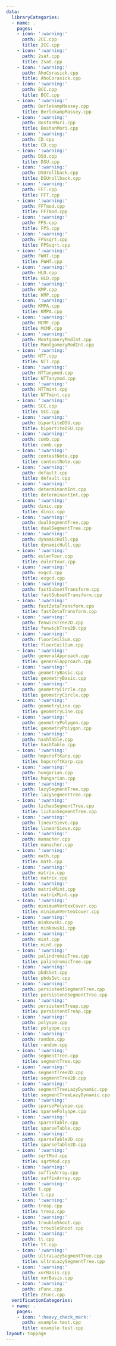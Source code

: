 ```yaml
---
data:
  libraryCategories:
  - name: .
    pages:
    - icon: ':warning:'
      path: 2CC.cpp
      title: 2CC.cpp
    - icon: ':warning:'
      path: 2sat.cpp
      title: 2sat.cpp
    - icon: ':warning:'
      path: AhoCorasick.cpp
      title: AhoCorasick.cpp
    - icon: ':warning:'
      path: BCC.cpp
      title: BCC.cpp
    - icon: ':warning:'
      path: BerlekampMassey.cpp
      title: BerlekampMassey.cpp
    - icon: ':warning:'
      path: BostanMori.cpp
      title: BostanMori.cpp
    - icon: ':warning:'
      path: CD.cpp
      title: CD.cpp
    - icon: ':warning:'
      path: DSU.cpp
      title: DSU.cpp
    - icon: ':warning:'
      path: DSUrollback.cpp
      title: DSUrollback.cpp
    - icon: ':warning:'
      path: FFT.cpp
      title: FFT.cpp
    - icon: ':warning:'
      path: FFTmod.cpp
      title: FFTmod.cpp
    - icon: ':warning:'
      path: FPS.cpp
      title: FPS.cpp
    - icon: ':warning:'
      path: FPSsqrt.cpp
      title: FPSsqrt.cpp
    - icon: ':warning:'
      path: FWHT.cpp
      title: FWHT.cpp
    - icon: ':warning:'
      path: HLD.cpp
      title: HLD.cpp
    - icon: ':warning:'
      path: KMP.cpp
      title: KMP.cpp
    - icon: ':warning:'
      path: KMPA.cpp
      title: KMPA.cpp
    - icon: ':warning:'
      path: MCMF.cpp
      title: MCMF.cpp
    - icon: ':warning:'
      path: MontgomeryModInt.cpp
      title: MontgomeryModInt.cpp
    - icon: ':warning:'
      path: NTT.cpp
      title: NTT.cpp
    - icon: ':warning:'
      path: NTTanymod.cpp
      title: NTTanymod.cpp
    - icon: ':warning:'
      path: NTTmint.cpp
      title: NTTmint.cpp
    - icon: ':warning:'
      path: SCC.cpp
      title: SCC.cpp
    - icon: ':warning:'
      path: bipartiteDSU.cpp
      title: bipartiteDSU.cpp
    - icon: ':warning:'
      path: comb.cpp
      title: comb.cpp
    - icon: ':warning:'
      path: contestNote.cpp
      title: contestNote.cpp
    - icon: ':warning:'
      path: default.cpp
      title: default.cpp
    - icon: ':warning:'
      path: determinantInt.cpp
      title: determinantInt.cpp
    - icon: ':warning:'
      path: dinic.cpp
      title: dinic.cpp
    - icon: ':warning:'
      path: dualSegmentTree.cpp
      title: dualSegmentTree.cpp
    - icon: ':warning:'
      path: dynamicHull.cpp
      title: dynamicHull.cpp
    - icon: ':warning:'
      path: eulerTour.cpp
      title: eulerTour.cpp
    - icon: ':warning:'
      path: exgcd.cpp
      title: exgcd.cpp
    - icon: ':warning:'
      path: fastSubsetTransform.cpp
      title: fastSubsetTransform.cpp
    - icon: ':warning:'
      path: fastZetaTransform.cpp
      title: fastZetaTransform.cpp
    - icon: ':warning:'
      path: fenwickTree2D.cpp
      title: fenwickTree2D.cpp
    - icon: ':warning:'
      path: floorCeilSum.cpp
      title: floorCeilSum.cpp
    - icon: ':warning:'
      path: generalApproach.cpp
      title: generalApproach.cpp
    - icon: ':warning:'
      path: geometryBasic.cpp
      title: geometryBasic.cpp
    - icon: ':warning:'
      path: geometryCircle.cpp
      title: geometryCircle.cpp
    - icon: ':warning:'
      path: geometryLine.cpp
      title: geometryLine.cpp
    - icon: ':warning:'
      path: geometryPolygon.cpp
      title: geometryPolygon.cpp
    - icon: ':warning:'
      path: hashTable.cpp
      title: hashTable.cpp
    - icon: ':warning:'
      path: hopcroftKarp.cpp
      title: hopcroftKarp.cpp
    - icon: ':warning:'
      path: hungarian.cpp
      title: hungarian.cpp
    - icon: ':warning:'
      path: lazySegmentTree.cpp
      title: lazySegmentTree.cpp
    - icon: ':warning:'
      path: lichaoSegmentTree.cpp
      title: lichaoSegmentTree.cpp
    - icon: ':warning:'
      path: linearSieve.cpp
      title: linearSieve.cpp
    - icon: ':warning:'
      path: manacher.cpp
      title: manacher.cpp
    - icon: ':warning:'
      path: math.cpp
      title: math.cpp
    - icon: ':warning:'
      path: matrix.cpp
      title: matrix.cpp
    - icon: ':warning:'
      path: matrixMint.cpp
      title: matrixMint.cpp
    - icon: ':warning:'
      path: minimumVertexCover.cpp
      title: minimumVertexCover.cpp
    - icon: ':warning:'
      path: minkowski.cpp
      title: minkowski.cpp
    - icon: ':warning:'
      path: mint.cpp
      title: mint.cpp
    - icon: ':warning:'
      path: palindromicTree.cpp
      title: palindromicTree.cpp
    - icon: ':warning:'
      path: pbdsSet.cpp
      title: pbdsSet.cpp
    - icon: ':warning:'
      path: persistentSegmentTree.cpp
      title: persistentSegmentTree.cpp
    - icon: ':warning:'
      path: persistentTreap.cpp
      title: persistentTreap.cpp
    - icon: ':warning:'
      path: polyope.cpp
      title: polyope.cpp
    - icon: ':warning:'
      path: random.cpp
      title: random.cpp
    - icon: ':warning:'
      path: segmentTree.cpp
      title: segmentTree.cpp
    - icon: ':warning:'
      path: segmentTree2D.cpp
      title: segmentTree2D.cpp
    - icon: ':warning:'
      path: segmentTreeLazyDynamic.cpp
      title: segmentTreeLazyDynamic.cpp
    - icon: ':warning:'
      path: sparsePolyope.cpp
      title: sparsePolyope.cpp
    - icon: ':warning:'
      path: sparseTable.cpp
      title: sparseTable.cpp
    - icon: ':warning:'
      path: sparseTable2D.cpp
      title: sparseTable2D.cpp
    - icon: ':warning:'
      path: sqrtMod.cpp
      title: sqrtMod.cpp
    - icon: ':warning:'
      path: suffixArray.cpp
      title: suffixArray.cpp
    - icon: ':warning:'
      path: t.cpp
      title: t.cpp
    - icon: ':warning:'
      path: treap.cpp
      title: treap.cpp
    - icon: ':warning:'
      path: troubleShoot.cpp
      title: troubleShoot.cpp
    - icon: ':warning:'
      path: tt.cpp
      title: tt.cpp
    - icon: ':warning:'
      path: ultraLazySegmentTree.cpp
      title: ultraLazySegmentTree.cpp
    - icon: ':warning:'
      path: xorBasis.cpp
      title: xorBasis.cpp
    - icon: ':warning:'
      path: zFunc.cpp
      title: zFunc.cpp
  verificationCategories:
  - name: .
    pages:
    - icon: ':heavy_check_mark:'
      path: example.test.cpp
      title: example.test.cpp
layout: toppage
---
```

